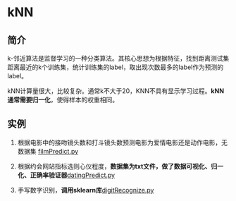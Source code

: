 # kNN

## 简介

k-邻近算法是监督学习的一种分类算法。其核心思想为根据特征，找到距离测试集距离最近的k个训练集，统计训练集的label，取出现次数最多的label作为预测的label。

kNN计算量很大，比较复杂。通常k不大于20，KNN不具有显示学习过程。**kNN通常需要归一化**，使得样本的权重相同。

## 实例

1. 根据电影中的接吻镜头数和打斗镜头数预测电影为爱情电影还是动作电影，无数据集
   [filmPredict.py](https://github.com/Niuyuhang03/MachineLearning/blob/master/KNN/filmPredict.py)

2. 根据约会网站指标选则心仪程度，**数据集为txt文件，做了数据可视化、归一化、正确率验证器**[datingPredict.py](https://github.com/Niuyuhang03/MachineLearning/blob/master/KNN/datingPredict.py)

3. 手写数字识别，**调用sklearn库**[digitRecognize.py](https://github.com/Niuyuhang03/MachineLearning/blob/master/KNN/digitRecognize.py)